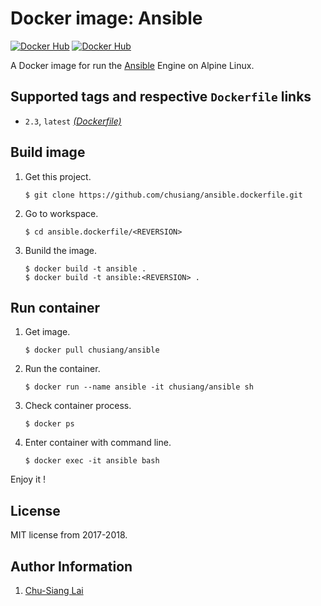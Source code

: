 # Docker image: Ansible

[![Docker Hub](https://img.shields.io/badge/docker-ansible-blue.svg)](https://hub.docker.com/r/chusiang/ansible/) [![Docker Hub](https://img.shields.io/badge/os-alpine-blue.svg)](https://hub.docker.com/_/alpine/)

A Docker image for run the [Ansible][ansible_official] Engine on Alpine Linux.

[ansible_official]:  https://www.ansible.com/

## Supported tags and respective `Dockerfile` links

- `2.3`, `latest` [*(Dockerfile)*](v2.3/Dockerfile)

## Build image

1. Get this project.

    ```
    $ git clone https://github.com/chusiang/ansible.dockerfile.git
    ```

1. Go to workspace.

    ```
    $ cd ansible.dockerfile/<REVERSION>
    ```

1. Bunild the image.

    ```
    $ docker build -t ansible .
    $ docker build -t ansible:<REVERSION> .
    ```

## Run container

1. Get image.

    ```
    $ docker pull chusiang/ansible
    ```

1. Run the container.

    ```
    $ docker run --name ansible -it chusiang/ansible sh
    ```

1. Check container process.

    ```
    $ docker ps
    ```

1. Enter container with command line.

    ```
    $ docker exec -it ansible bash
    ```

Enjoy it !

## License

MIT license from 2017-2018.

## Author Information

1. [Chu-Siang Lai](https://github.com/chusiang/)
